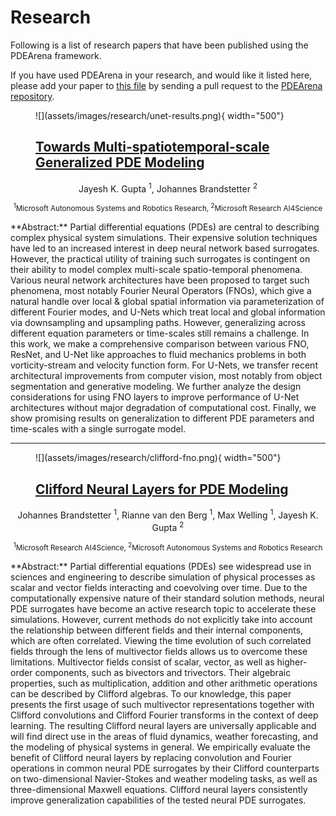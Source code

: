 
<!-- This is automatically generated from research.yml. Do not edit this file directly. -->
# Research

Following is a list of research papers that have been published using the PDEArena framework.

If you have used PDEArena in your research, and would like it listed here, please add your paper to [this file](https://github.com/microsoft/pdearena/blob/main/docs/research.yml) by sending a pull request to the [PDEArena repository](https://github.com/microsoft/pdearena).


<figure markdown>
![](assets/images/research/unet-results.png){ width="500"}
<figcaption>
<!-- Large font: -->
<h2>
<a href="https://arxiv.org/abs/2209.15616">Towards Multi-spatiotemporal-scale Generalized PDE Modeling</a>
</h2>
</figcaption>
</figure>
<center>
Jayesh K. Gupta <sup>1</sup>, Johannes Brandstetter <sup>2</sup>

<small><sup>1</sup>Microsoft Autonomous Systems and Robotics Research, <sup>2</sup>Microsoft Research AI4Science</small>
</center>
**Abstract:** Partial differential equations (PDEs) are central to describing complex physical system simulations. Their expensive solution techniques have led to an increased interest in deep neural network based surrogates. However, the practical utility of training such surrogates is contingent on their ability to model complex multi-scale spatio-temporal phenomena. Various neural network architectures have been proposed to target such phenomena, most notably Fourier Neural Operators (FNOs), which give a natural handle over local & global spatial information via parameterization of different Fourier modes, and U-Nets which treat local and global information via downsampling and upsampling paths. However, generalizing across different equation parameters or time-scales still remains a challenge. In this work, we make a comprehensive comparison between various FNO, ResNet, and U-Net like approaches to fluid mechanics problems in both vorticity-stream and velocity function form. For U-Nets, we transfer recent architectural improvements from computer vision, most notably from object segmentation and generative modeling. We further analyze the design considerations for using FNO layers to improve performance of U-Net architectures without major degradation of computational cost. Finally, we show promising results on generalization to different PDE parameters and time-scales with a single surrogate model.





---



<figure markdown>
![](assets/images/research/clifford-fno.png){ width="500"}
<figcaption>
<!-- Large font: -->
<h2>
<a href="https://arxiv.org/abs/2209.04934">Clifford Neural Layers for PDE Modeling</a>
</h2>
</figcaption>
</figure>
<center>
Johannes Brandstetter <sup>1</sup>, Rianne van den Berg <sup>1</sup>, Max Welling <sup>1</sup>, Jayesh K. Gupta <sup>2</sup>

<small><sup>1</sup>Microsoft Research AI4Science, <sup>2</sup>Microsoft Autonomous Systems and Robotics Research</small>
</center>
**Abstract:** Partial differential equations (PDEs) see widespread use in sciences and engineering to describe simulation of physical processes as scalar and vector fields interacting and coevolving over time. Due to the computationally expensive nature of their standard solution methods, neural PDE surrogates have become an active research topic to accelerate these simulations. However, current methods do not explicitly take into account the relationship between different fields and their internal components, which are often correlated. Viewing the time evolution of such correlated fields through the lens of multivector fields allows us to overcome these limitations. Multivector fields consist of scalar, vector, as well as higher-order components, such as bivectors and trivectors. Their algebraic properties, such as multiplication, addition and other arithmetic operations can be described by Clifford algebras. To our knowledge, this paper presents the first usage of such multivector representations together with Clifford convolutions and Clifford Fourier transforms in the context of deep learning. The resulting Clifford neural layers are universally applicable and will find direct use in the areas of fluid dynamics, weather forecasting, and the modeling of physical systems in general. We empirically evaluate the benefit of Clifford neural layers by replacing convolution and Fourier operations in common neural PDE surrogates by their Clifford counterparts on two-dimensional Navier-Stokes and weather modeling tasks, as well as three-dimensional Maxwell equations. Clifford neural layers consistently improve generalization capabilities of the tested neural PDE surrogates.
